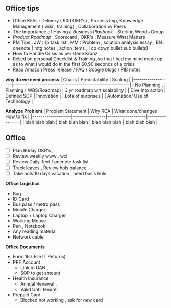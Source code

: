 ## Office tips
* Office KFAs : Delivery ( 90d OKR's) , Process Imp, Knowledge Management ( wiki , training) , Collaboration w/ Peers
* The Importance of Having a _Business Playbook_ - Sterling Woods Group
* _Product Roadmap_ , Scorecard , OKR's , Measure What Matters
* PM Tips : JW : 1p task list , MM : Problem , solution analysis essay , BN : onenote ( mtg notes , action items , Top down bullet sub bullets) 
* How to Handle Crisis as per Gene Kranz
* Relied on personal Checklist & Training ,so that I had my mind made up as to what i would do in the first 60,90 seconds of a crisis 
* Read Amazon Press release / FAQ / Google blogs / PIB notes

**why do we need process**
| Chaos             | Predictability          | Scaling                       |
|-------------------|-------------------------|-------------------------------|
| No Planning ,     | Planning ( WBS/Roadmap) | 3 yr roadmap wrt scalability  |
| Dive into action  | Defined SOP             | Innovation                    |
| Lots of surprises |                         | Automation/ Use of Technology |

**Analyze Problem**
| Problem Statement | Why RCA        | What done/changes | How to fix     |
|-------------------|----------------|-------------------|----------------|
| blah blah blah    | blah blah blah | blah blah blah    | blah blah blah |

## Office
- [ ] Plan 90day OKR's , 
- [ ] Review weekly www , wci
- [ ] Review Daily Text / onenote task list
- [ ] Track leaves , Review hols balance 
- [ ] Take hols 10 days vacation , need basis hols

**Office Logistics**
* Bag
* ID Card
* Bus pass / metro pass
* Mobile Charger
* Laptop + Laptop Charger
* Working Mouse
* Pen , Notebook
* Any reading material
* Network cable

**Office Documents**
* Form 16 ( File IT Returns)
* PPF Account
  * Link to UAN , 
  * SOP to get amount
* Health Insurance
  * Annual Renewal , 
  * Valid Until tenure
* Prepaid Card 
  * Blocked not working , ask for new card

